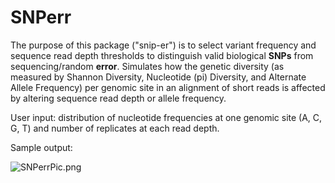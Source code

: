 # SNPerr

The purpose of this package ("snip-er") is to select variant frequency and sequence read depth thresholds to distinguish valid biological **SNPs** from sequencing/random **error**. Simulates how the genetic diversity (as measured by Shannon Diversity, Nucleotide (pi) Diversity, and Alternate Allele Frequency) per genomic site in an alignment of short reads is affected by altering sequence read depth or allele frequency.

User input: distribution of nucleotide frequencies at one genomic site (A, C, G, T) and number of replicates at each read depth.

Sample output:

![SNPerrPic.png](https://github.com/j3551ca/SNPerr/blob/main/image/SNPerrPic.png?raw=true)
